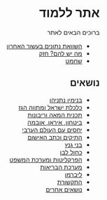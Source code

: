 <div dir="rtl" markdown="1">

# אתר ללמוד

ברוכים הבאים לאתר

* [השוואת נתונים בעשור האחרון](https://twitter.com/ZafrirRon/status/1228310457527734272?s=20)
* [מה יש להם? חזק](https://youtu.be/DGaEOUj5F3U)
* [שחמט](https://youtu.be/YJkcn2fKslg)

## נושאים

* [בנימין נתניהו](content/bibi.md)
* [כלכלת ישראל ומתווה הגז](content/economy.md)
* [תכנית המאה וריבונות](content/deal_100.md)
* [ביטחון, איראן, אובמה](content/security.md)
* [יחסים עם העולם הערבי](content/arab_world.md)
* [התיקים וכתב האישום](content/cases.md)
* [בני גנץ](content/gantz.md)
* [כחול לבן](content/blue_white.md)
* [הפרקליטות ומערכת המשפט](content/justice.md)
* [מערכת הבריאות](content/health.md)
* [ליברמן](content/liberman.md)
* [התקשורת](content/the_media.md)
* [נושאים אחרים](content/other.md)

</div>
